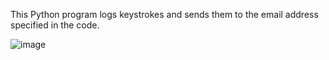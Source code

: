 This Python program logs keystrokes and sends them to the email address specified in the code.

![image](https://github.com/Ashwanthbala/Python-Keylogger/assets/88878831/dd10ca38-f828-4399-b098-f5bd10c66d50)

